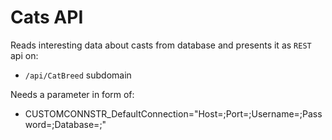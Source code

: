 # Cats API

Reads interesting data about casts from database and presents it as ```REST``` api on:
 - ```/api/CatBreed``` subdomain

Needs a parameter in form of:
 - CUSTOMCONNSTR_DefaultConnection="Host=<hostname>;Port=<port>;Username=<user>;Password=<password>;Database=<database>;"
